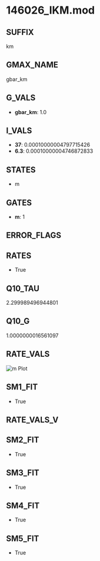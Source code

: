 # 146026_IKM.mod

## SUFFIX

km

## GMAX_NAME

gbar_km

## G_VALS

- **gbar_km**: 1.0

## I_VALS

- **37**: 0.00010000004797715426
- **6.3**: 0.00010000004746872833

## STATES

- m

## GATES

- **m**: 1

## ERROR_FLAGS


## RATES

- True

## Q10_TAU

2.299989496944801

## Q10_G

1.0000000016561097

## RATE_VALS

![m Plot](/Users/pbozelos/Dropbox/icg-Chai-Panos/supermodels/output_markdown_files/K/146026_IKM.mod/images/m.png)

## SM1_FIT

- True

## RATE_VALS_V

## SM2_FIT

- True

## SM3_FIT

- True

## SM4_FIT

- True

## SM5_FIT

- True

